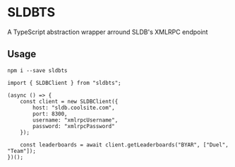 # SLDBTS
A TypeScript abstraction wrapper arround SLDB's XMLRPC endpoint

## Usage

`npm i --save sldbts`

```
import { SLDBClient } from "sldbts";

(async () => {
    const client = new SLDBClient({
        host: "sldb.coolsite.com",
        port: 8300,
        username: "xmlrpcUsername",
        password: "xmlrpcPassword"
    });

    const leaderboards = await client.getLeaderboards("BYAR", ["Duel", "Team"]);
})();
```
